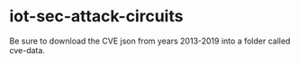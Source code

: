 # iot-sec-attack-circuits
Be sure to download the CVE json from years 2013-2019 into a folder called cve-data.
